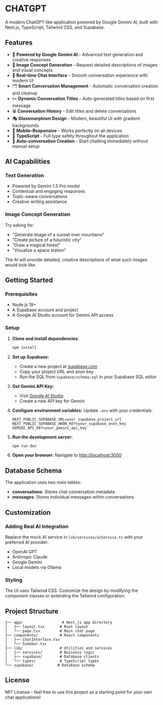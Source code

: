 # CHATGPT

A modern ChatGPT-like application powered by Google Gemini AI, built with Next.js, TypeScript, Tailwind CSS, and Supabase.

## Features

- 🤖 **Powered by Google Gemini AI** - Advanced text generation and creative responses
- 🎨 **Image Concept Generation** - Request detailed descriptions of images and visual concepts
- 💬 **Real-time Chat Interface** - Smooth conversation experience with modern UI
- 🗂️ **Smart Conversation Management** - Automatic conversation creation and cleanup
- ✏️ **Dynamic Conversation Titles** - Auto-generated titles based on first message
- 🗑️ **Conversation History** - Edit titles and delete conversations
- 🎭 **Glassmorphism Design** - Modern, beautiful UI with gradient backgrounds
- 📱 **Mobile-Responsive** - Works perfectly on all devices
- 🎯 **TypeScript** - Full type safety throughout the application
- 🚀 **Auto-conversation Creation** - Start chatting immediately without manual setup

## AI Capabilities

### Text Generation

- Powered by Gemini 1.5 Pro model
- Contextual and engaging responses
- Topic-aware conversations
- Creative writing assistance

### Image Concept Generation

Try asking for:

- "Generate image of a sunset over mountains"
- "Create picture of a futuristic city"
- "Draw a magical forest"
- "Visualize a space station"

The AI will provide detailed, creative descriptions of what such images would look like.

## Getting Started

### Prerequisites

- Node.js 18+
- A Supabase account and project
- A Google AI Studio account for Gemini API access

### Setup

1. **Clone and install dependencies:**

   ```bash
   npm install
   ```

2. **Set up Supabase:**

   - Create a new project at [supabase.com](https://supabase.com)
   - Copy your project URL and anon key
   - Run the SQL from `supabase/schema.sql` in your Supabase SQL editor

3. **Get Gemini API Key:**

   - Visit [Google AI Studio](https://makersuite.google.com/app/apikey)
   - Create a new API key for Gemini

4. **Configure environment variables:**
   Update `.env` with your credentials:

   ```
   NEXT_PUBLIC_SUPABASE_URL=your_supabase_project_url
   NEXT_PUBLIC_SUPABASE_ANON_KEY=your_supabase_anon_key
   GEMINI_API_KEY=your_gemini_api_key
   ```

5. **Run the development server:**

   ```bash
   npm run dev
   ```

6. **Open your browser:**
   Navigate to [http://localhost:3000](http://localhost:3000)

## Database Schema

The application uses two main tables:

- **conversations**: Stores chat conversation metadata
- **messages**: Stores individual messages within conversations

## Customization

### Adding Real AI Integration

Replace the mock AI service in `lib/services/aiService.ts` with your preferred AI provider:

- OpenAI GPT
- Anthropic Claude
- Google Gemini
- Local models via Ollama

### Styling

The UI uses Tailwind CSS. Customize the design by modifying the component classes or extending the Tailwind configuration.

## Project Structure

```
├── app/                  # Next.js app directory
│   ├── layout.tsx       # Root layout
│   └── page.tsx         # Main chat page
├── components/          # React components
│   ├── ChatInterface.tsx
│   └── Sidebar.tsx
├── lib/                 # Utilities and services
│   ├── services/        # Business logic
│   ├── supabase/        # Database clients
│   └── types/           # TypeScript types
└── supabase/           # Database schema
```

## License

MIT License - feel free to use this project as a starting point for your own chat applications!
